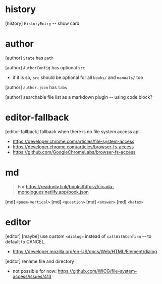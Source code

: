 # history

[history] `HistoryEntry` -- show card

# author

[author] `State` has `path`

[author] `AuthorConfig` has optional `src`

- if it is so, `src` should be optional for all `books/` and `manuals/` too

[author] `author.json` has `tabs`

[author] searchable file list as a markdown plugin -- using code block?

# editor-fallback

[editor-fallback] fallback when there is no file system access api

- https://developer.chrome.com/articles/file-system-access
- https://developer.chrome.com/articles/browser-fs-access
- https://github.com/GoogleChromeLabs/browser-fs-access

# md

> For https://readonly.link/books/https://cicada-monologues.netlify.app/book.json

[md] `<poem-vertical>`
[md] `<question>`
[md] `<answer>`
[md] `<katex>`

# editor

[editor] [maybe] use custom `<dialog>` instead of `callWithConfirm` -- to default to CANCEL.

- https://developer.mozilla.org/en-US/docs/Web/HTML/Element/dialog

[editor] rename file and directory

- not possible for now: https://github.com/WICG/file-system-access/issues/413

